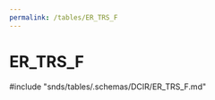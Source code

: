 ```yaml
---
permalink: /tables/ER_TRS_F
---
```

# ER\_TRS\_F
<!-- SPDX-License-Identifier: MPL-2.0 -->

<!-- ATTENTION : Ne pas supprimer ou modifier la ligne ci-dessous -->
#include "snds/tables/.schemas/DCIR/ER_TRS_F.md"
<!-- ATTENTION : Ne pas supprimer ou modifier la ligne ci-dessus -->
